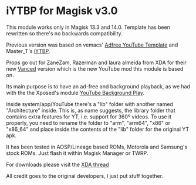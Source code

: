 # iYTBP for Magisk v3.0

This module works only in Magisk 13.3 and 14.0. Template has been rewritten so there's no backwards compatibility.

Previous version was based on vemacs' [Adfree YouTube Template](https://forum.xda-developers.com/apps/magisk/module-adfree-youtube-template-t3532753) and Master_T's [iYTBP](https://forum.xda-developers.com/android/apps-games/app-iytbp-injected-youtube-background-t3560900).

Props go out for ZaneZam, Razerman and laura almeida from XDA for their new [Vanced](https://forum.xda-developers.com/android/apps-games/app-iytbp-injected-youtube-background-t3560900) version which is the new YouTube mod this module is based on.

Its main purpose is to have an ad-free and background playback, as we had with the the Xposed's module [YouTube Background Play](http://repo.xposed.info/module/com.pyler.youtubebackgroundplayback).

Inside system/app/YouTube there's a "lib" folder with another named "Architecture" inside. This is, as name suggests, the library folder that contains extra features for YT, i.e. support for 360º videos. To use it properly, you need to rename the folder to "arm", "arm64", "x86" or "x86_64" and place inside the contents of the "lib" folder for the original YT apk.

It has been tested in AOSP/Lineage based ROMs, Motorola and Samsung's stock ROMs. Just flash it within Magisk Manager or TWRP.

For downloads please visit the [XDA thread](https://forum.xda-developers.com/apps/magisk/module-iytbp-magisk-t3619705)

All credit goes to the original developers, I just put stuff together.

